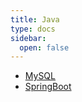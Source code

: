 ```yaml
---
title: Java
type: docs
sidebar:
  open: false
---
```


- [MySQL](/dev/java/1_mysql)
- [SpringBoot](/dev/java/2_springboot)
